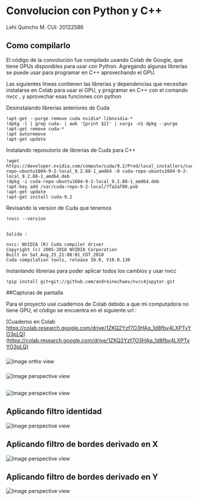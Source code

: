 # Convolucion con Python y C++

Lehi Quincho M.
CUI: 20122586



## Como compilarlo

El código de la convolución fue compilado usando Colab de Google, que tiene GPUs disponibles para usar con Python.
Agregando algunas librerías se puede usar para programar en C++ aprovechando el GPU. 


Las siguientes lineas contienen las librerías y dependencias que necesitan instalarse en Colab para usar el GPU, y programar en C++ con el comando nvcc , y aprovechar esas funciones con python

Desinstalando librerias anteriores de Cuda

```
!apt-get --purge remove cuda nvidia* libnvidia-*
!dpkg -l | grep cuda- | awk '{print $2}' | xargs -n1 dpkg --purge
!apt-get remove cuda-*
!apt autoremove
!apt-get update

```

Instalando reposutorio de librerias de Cuda para C++

```
!wget https://developer.nvidia.com/compute/cuda/9.2/Prod/local_installers/cuda-repo-ubuntu1604-9-2-local_9.2.88-1_amd64 -O cuda-repo-ubuntu1604-9-2-local_9.2.88-1_amd64.deb
!dpkg -i cuda-repo-ubuntu1604-9-2-local_9.2.88-1_amd64.deb
!apt-key add /var/cuda-repo-9-2-local/7fa2af80.pub
!apt-get update
!apt-get install cuda-9.2

```

Revisando la version de Cuda que tenemos

```
!nvcc --version 


Salida :

nvcc: NVIDIA (R) Cuda compiler driver
Copyright (c) 2005-2018 NVIDIA Corporation
Built on Sat_Aug_25_21:08:01_CDT_2018
Cuda compilation tools, release 10.0, V10.0.130
```

Instanlando librerias para poder aplicar todos los cambios y usar nvcc

```plain
!pip install git+git://github.com/andreinechaev/nvcc4jupyter.git
```


##Capturas de pantalla

Para el proyecto usé cuadernos de Colab debido a que mi computadora no tiene GPU, el código se encuentra en el siguiente url :

[Cuaderno en Colab https://colab.research.google.com/drive/1ZKQ2Yzf7O3HAq_1d8fby4LXPTvYO3pLQ](https://colab.research.google.com/drive/1ZKQ2Yzf7O3HAq_1d8fby4LXPTvYO3pLQ)


### 
![Image ortho view ](https://github.com/lehi10/TopicosEnGrafica/blob/master/Convoluci%C3%B3n%20GPU/python/capturas/colab.png)

### 
![Image perspective view](https://github.com/lehi10/TopicosEnGrafica/blob/master/Convoluci%C3%B3n%20GPU/python/capturas/img1.png)

##
![Image perspective view](https://github.com/lehi10/TopicosEnGrafica/blob/master/Convoluci%C3%B3n%20GPU/python/capturas/img2.png)

## Aplicando filtro identidad
![Image perspective view](https://github.com/lehi10/TopicosEnGrafica/blob/master/Convoluci%C3%B3n%20GPU/python/capturas/imgid.png)

## Aplicando filtro de bordes derivado en X
![Image perspective view](https://github.com/lehi10/TopicosEnGrafica/blob/master/Convoluci%C3%B3n%20GPU/python/capturas/imgv.png)

## Aplicando filtro de bordes derivado en Y
![Image perspective view](https://github.com/lehi10/TopicosEnGrafica/blob/master/Convoluci%C3%B3n%20GPU/python/capturas/imgh.png)

